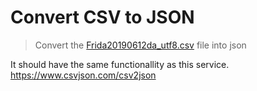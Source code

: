 # Convert CSV to JSON

> Convert the [Frida20190612da_utf8.csv](https://github.com/python-elective-fall-2019/Lesson-09-context-managers/blob/master/exercises/Frida20190612da_utf8.csv) file into json  

It should have the same functionallity as this service. https://www.csvjson.com/csv2json
